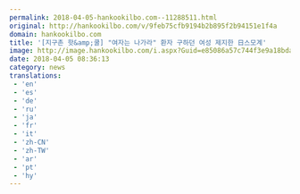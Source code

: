 ```yaml
---
permalink: 2018-04-05-hankookilbo.com--11288511.html
original: http://hankookilbo.com/v/9feb75cfb9194b2b895f2b94151e1f4a
domain: hankookilbo.com
title: '[지구촌 핫&amp;쿨] "여자는 나가라" 환자 구하던 여성 제지한 日스모계'
image: http://image.hankookilbo.com/i.aspx?Guid=e85086a57c744f3e9a18bdae4588e820&Month=201804&size=980
date: 2018-04-05 08:36:13
category: news
translations: 
 - 'en'
 - 'es'
 - 'de'
 - 'ru'
 - 'ja'
 - 'fr'
 - 'it'
 - 'zh-CN'
 - 'zh-TW'
 - 'ar'
 - 'pt'
 - 'hy'
---
```


